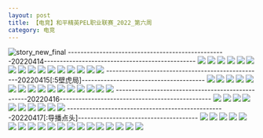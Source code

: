 ```yaml
---
layout: post
title: 【电竞】和平精英PEL职业联赛_2022_第六周
category: 电竞
---
```

![story_new_final](http://rdr022gcy.hd-bkt.clouddn.com/img/story_new_final_0322.png)
--------------------------------------------------20220414------------------------------------------------
![](http://rdr022gcy.hd-bkt.clouddn.com/img/pel-220414-1.png)
![](http://rdr022gcy.hd-bkt.clouddn.com/img/pel-220414-2.png)
![](http://rdr022gcy.hd-bkt.clouddn.com/img/pel-220414-3.png)
![](http://rdr022gcy.hd-bkt.clouddn.com/img/pel-220414-4.png)
![](http://rdr022gcy.hd-bkt.clouddn.com/img/pel-220414-5.png)
![](http://rdr022gcy.hd-bkt.clouddn.com/img/pel-220414-6.png)
![](http://rdr022gcy.hd-bkt.clouddn.com/img/pel-220414-7.png)
![](http://rdr022gcy.hd-bkt.clouddn.com/img/pel-220414-8.png)
![](http://rdr022gcy.hd-bkt.clouddn.com/img/pel-220414-9.png)
![](http://rdr022gcy.hd-bkt.clouddn.com/img/pel-220414-10.png)
![](http://rdr022gcy.hd-bkt.clouddn.com/img/pel-220414-11.png)
![](http://rdr022gcy.hd-bkt.clouddn.com/img/pel-220414-12.png)
![](http://rdr022gcy.hd-bkt.clouddn.com/img/pel-220414-13.png)
![](http://rdr022gcy.hd-bkt.clouddn.com/img/pel-220414-14.png)
![](http://rdr022gcy.hd-bkt.clouddn.com/img/pel-220414-15.png)
![](http://rdr022gcy.hd-bkt.clouddn.com/img/pel-220414-16.png)
--------------------------------------------------20220415[:5壁虎局]---------------------------------------
![](http://rdr022gcy.hd-bkt.clouddn.com/img/pel-220415-1.png)
![](http://rdr022gcy.hd-bkt.clouddn.com/img/pel-220415-2.png)
![](http://rdr022gcy.hd-bkt.clouddn.com/img/pel-220415-3.png)
![](http://rdr022gcy.hd-bkt.clouddn.com/img/pel-220415-4.png)
![](http://rdr022gcy.hd-bkt.clouddn.com/img/pel-220415-5.png)
![](http://rdr022gcy.hd-bkt.clouddn.com/img/pel-220415-6.png)
![](http://rdr022gcy.hd-bkt.clouddn.com/img/pel-220415-7.png)
![](http://rdr022gcy.hd-bkt.clouddn.com/img/pel-220415-8.png)
![](http://rdr022gcy.hd-bkt.clouddn.com/img/pel-220415-9.png)
![](http://rdr022gcy.hd-bkt.clouddn.com/img/pel-220415-10.png)
![](http://rdr022gcy.hd-bkt.clouddn.com/img/pel-220415-11.png)
![](http://rdr022gcy.hd-bkt.clouddn.com/img/pel-220415-12.png)
![](http://rdr022gcy.hd-bkt.clouddn.com/img/pel-220415-16.jpg)
![](http://rdr022gcy.hd-bkt.clouddn.com/img/pel-220415-13.png)
![](http://rdr022gcy.hd-bkt.clouddn.com/img/pel-220415-14.png)
![](http://rdr022gcy.hd-bkt.clouddn.com/img/pel-220415-15.png)
--------------------------------------------------20220416------------------------------------------------
![](http://rdr022gcy.hd-bkt.clouddn.com/img/pel-220416-1.png)
![](http://rdr022gcy.hd-bkt.clouddn.com/img/pel-220416-2.png)
![](http://rdr022gcy.hd-bkt.clouddn.com/img/pel-220416-3.png)
![](http://rdr022gcy.hd-bkt.clouddn.com/img/pel-220416-4.png)
![](http://rdr022gcy.hd-bkt.clouddn.com/img/pel-220416-5.png)
![](http://rdr022gcy.hd-bkt.clouddn.com/img/pel-220416-6.png)
![](http://rdr022gcy.hd-bkt.clouddn.com/img/pel-220416-7.png)
![](http://rdr022gcy.hd-bkt.clouddn.com/img/pel-220416-8.png)
![](http://rdr022gcy.hd-bkt.clouddn.com/img/pel-220416-9.png)
![](http://rdr022gcy.hd-bkt.clouddn.com/img/pel-220416-10.png)
--------------------------------------------------20220417[:导播点头]--------------------------------------
![](http://rdr022gcy.hd-bkt.clouddn.com/img/pel-220417-1.png)
![](http://rdr022gcy.hd-bkt.clouddn.com/img/pel-220417-2.png)
![](http://rdr022gcy.hd-bkt.clouddn.com/img/pel-220417-3.png)
![](http://rdr022gcy.hd-bkt.clouddn.com/img/pel-220417-4.png)
![](http://rdr022gcy.hd-bkt.clouddn.com/img/pel-220417-5.png)
![](http://rdr022gcy.hd-bkt.clouddn.com/img/pel-220417-6.png)
![](http://rdr022gcy.hd-bkt.clouddn.com/img/pel-220417-7.png)
![](http://rdr022gcy.hd-bkt.clouddn.com/img/pel-220417-8.png)
![](http://rdr022gcy.hd-bkt.clouddn.com/img/pel-220417-9.png)
![](http://rdr022gcy.hd-bkt.clouddn.com/img/pel-220417-10.png)
![](http://rdr022gcy.hd-bkt.clouddn.com/img/pel-220417-11.png)
![](http://rdr022gcy.hd-bkt.clouddn.com/img/pel-220417-12.png)
![](http://rdr022gcy.hd-bkt.clouddn.com/img/pel-220417-16.jpg)
![](http://rdr022gcy.hd-bkt.clouddn.com/img/pel-220417-13.png)
![](http://rdr022gcy.hd-bkt.clouddn.com/img/pel-220417-14.png)
![](http://rdr022gcy.hd-bkt.clouddn.com/img/pel-220417-15.png)
![](http://rdr022gcy.hd-bkt.clouddn.com/img/pel-220417-16.png)
![](http://rdr022gcy.hd-bkt.clouddn.com/img/pel-220417-17.png)
![](http://rdr022gcy.hd-bkt.clouddn.com/img/pel-220417-18.png)

  




